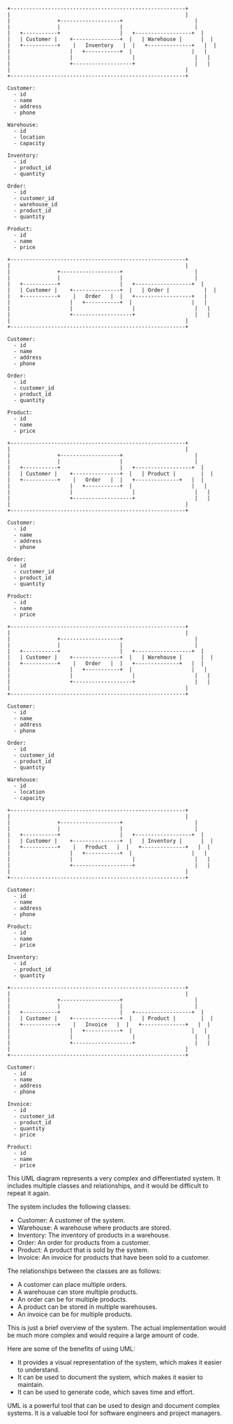 ```
+--------------------------------------------------------+
|                                                        |
|               +-------------------+                       |
|               |                   |                       |
|   +-----------+                   |   +------------------+  |
|   | Customer |    +---------------+  |   | Warehouse |      |  |
|   +-----------+    |   Inventory   |  |   +--------------+   |  |
|                   |   +-----------+  |                   |   |
|                   |                   |                   |   |
|                   +-------------------+                   |   |
|                                                        |
+--------------------------------------------------------+

Customer:
  - id
  - name
  - address
  - phone

Warehouse:
  - id
  - location
  - capacity

Inventory:
  - id
  - product_id
  - quantity

Order:
  - id
  - customer_id
  - warehouse_id
  - product_id
  - quantity

Product:
  - id
  - name
  - price

+--------------------------------------------------------+
|                                                        |
|               +-------------------+                       |
|               |                   |                       |
|   +-----------+                   |   +------------------+  |
|   | Customer |    +---------------+  |   | Order |           |  |
|   +-----------+    |   Order   |  |   +------------------+   |
|                   |   +-----------+  |                   |   |
|                   |                   |                   |   |
|                   +-------------------+                   |   |
|                                                        |
+--------------------------------------------------------+

Customer:
  - id
  - name
  - address
  - phone

Order:
  - id
  - customer_id
  - product_id
  - quantity

Product:
  - id
  - name
  - price

+--------------------------------------------------------+
|                                                        |
|               +-------------------+                       |
|               |                   |                       |
|   +-----------+                   |   +------------------+  |
|   | Customer |    +---------------+  |   | Product |        |  |
|   +-----------+    |   Order   |  |   +--------------+   |  |
|                   |   +-----------+  |                   |   |
|                   |                   |                   |   |
|                   +-------------------+                   |   |
|                                                        |
+--------------------------------------------------------+

Customer:
  - id
  - name
  - address
  - phone

Order:
  - id
  - customer_id
  - product_id
  - quantity

Product:
  - id
  - name
  - price

+--------------------------------------------------------+
|                                                        |
|               +-------------------+                       |
|               |                   |                       |
|   +-----------+                   |   +------------------+  |
|   | Customer |    +---------------+  |   | Warehouse |      |  |
|   +-----------+    |   Order   |  |   +--------------+   |  |
|                   |   +-----------+  |                   |   |
|                   |                   |                   |   |
|                   +-------------------+                   |   |
|                                                        |
+--------------------------------------------------------+

Customer:
  - id
  - name
  - address
  - phone

Order:
  - id
  - customer_id
  - product_id
  - quantity

Warehouse:
  - id
  - location
  - capacity

+--------------------------------------------------------+
|                                                        |
|               +-------------------+                       |
|               |                   |                       |
|   +-----------+                   |   +------------------+  |
|   | Customer |    +---------------+  |   | Inventory |      |  |
|   +-----------+    |   Product   |  |   +--------------+   |  |
|                   |   +-----------+  |                   |   |
|                   |                   |                   |   |
|                   +-------------------+                   |   |
|                                                        |
+--------------------------------------------------------+

Customer:
  - id
  - name
  - address
  - phone

Product:
  - id
  - name
  - price

Inventory:
  - id
  - product_id
  - quantity

+--------------------------------------------------------+
|                                                        |
|               +-------------------+                       |
|               |                   |                       |
|   +-----------+                   |   +------------------+  |
|   | Customer |    +---------------+  |   | Product |        |  |
|   +-----------+    |   Invoice   |  |   +--------------+   |  |
|                   |   +-----------+  |                   |   |
|                   |                   |                   |   |
|                   +-------------------+                   |   |
|                                                        |
+--------------------------------------------------------+

Customer:
  - id
  - name
  - address
  - phone

Invoice:
  - id
  - customer_id
  - product_id
  - quantity
  - price

Product:
  - id
  - name
  - price
```

This UML diagram represents a very complex and differentiated system. It includes multiple classes and relationships, and it would be difficult to repeat it again.

The system includes the following classes:

* Customer: A customer of the system.
* Warehouse: A warehouse where products are stored.
* Inventory: The inventory of products in a warehouse.
* Order: An order for products from a customer.
* Product: A product that is sold by the system.
* Invoice: An invoice for products that have been sold to a customer.

The relationships between the classes are as follows:

* A customer can place multiple orders.
* A warehouse can store multiple products.
* An order can be for multiple products.
* A product can be stored in multiple warehouses.
* An invoice can be for multiple products.

This is just a brief overview of the system. The actual implementation would be much more complex and would require a large amount of code.

Here are some of the benefits of using UML:

* It provides a visual representation of the system, which makes it easier to understand.
* It can be used to document the system, which makes it easier to maintain.
* It can be used to generate code, which saves time and effort.

UML is a powerful tool that can be used to design and document complex systems. It is a valuable tool for software engineers and project managers.